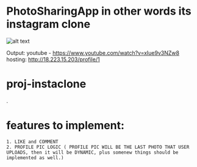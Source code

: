 # PhotoSharingApp in other words its instagram clone

![alt text](https://i.imgur.com/BHA99YF.png)

Output:
  youtube - https://www.youtube.com/watch?v=xIue9v3NZw8
  hosting: http://18.223.15.203/profile/1

# proj-instaclone
.

# features to implement:
	1. LIKE and COMMENT
	2. PROFILE PIC LOGIC ( PROFILE PIC WILL BE THE LAST PHOTO THAT USER UPLOADS, then it will be DYNAMIC, plus somenew things should be implemented as well.)
